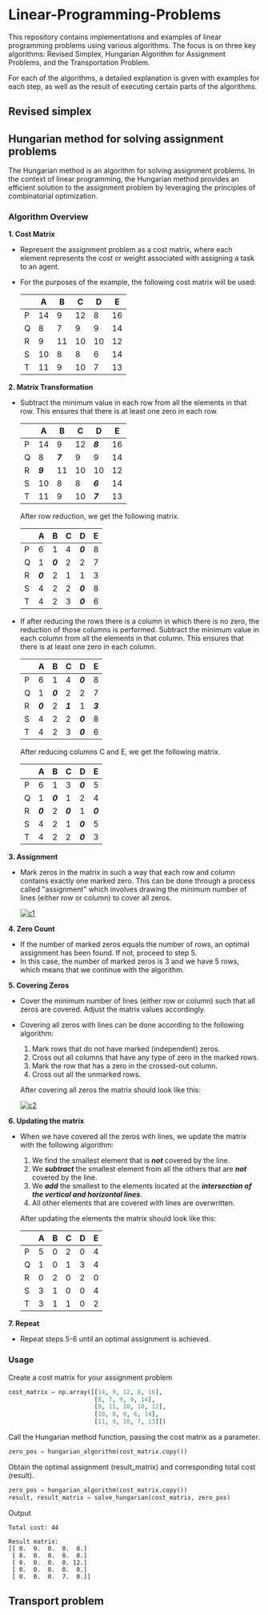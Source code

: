 # Linear-Programming-Problems
This repository contains implementations and examples of linear programming problems using various algorithms. The focus is on three key algorithms: Revised Simplex, Hungarian Algorithm for Assignment Problems, and the Transportation Problem.

For each of the algorithms, a detailed explanation is given with examples for each step, as well as the result of executing certain parts of the algorithms.

## Revised simplex

## Hungarian method for solving assignment problems
The Hungarian method is an algorithm for solving assignment problems. In the context of linear programming, the Hungarian method provides an efficient solution to the assignment problem by leveraging the principles of combinatorial optimization.

### Algorithm Overview
**1. Cost Matrix**
- Represent the assignment problem as a cost matrix, where each element represents the cost or weight associated with assigning a task to an agent.
- For the purposes of the example, the following cost matrix will be used:

  |     | A | B | C | D | E |
  |-----|---|---|---|---|---|
  | P | 14 | 9 | 12 | 8 | 16 |
  | Q | 8 | 7 | 9 | 9 | 14 |
  | R | 9 | 11 | 10 | 10 | 12 |
  | S | 10 | 8 | 8 | 6 | 14 |
  | T | 11 | 9 | 10 | 7 | 13 |

**2. Matrix Transformation**
- Subtract the minimum value in each row from all the elements in that row. This ensures that there is at least one zero in each row.
  
  |     | A | B | C | D | E |                        
  |-----|---|---|---|---|---|
  | P | 14 | 9 | 12 | ***8*** | 16 |
  | Q | 8 | ***7*** | 9 | 9 | 14 |      
  | R | ***9*** | 11 | 10 | 10 | 12 |
  | S | 10 | 8 | 8 | ***6*** | 14 |
  | T | 11 | 9 | 10 | ***7*** | 13 |
  
  After row reduction, we get the following matrix.
  
  |     | A | B | C | D | E |                        
  |-----|---|---|---|---|---|
  | P | 6 | 1 | 4 | ***0*** | 8 |
  | Q | 1 | ***0*** | 2 | 2 | 7 |      
  | R | ***0*** | 2 | 1 | 1 | 3 |
  | S | 4 | 2 | 2 | ***0*** | 8 |
  | T | 4 | 2 | 3 | ***0*** | 6 |
  
- If after reducing the rows there is a column in which there is no zero, the reduction of those columns is performed. Subtract the minimum value in each column from all the elements in that column. This ensures that there is at least one zero in each column.

  |     | A | B | C | D | E |                        
  |-----|---|---|---|---|---|
  | P | 6 | 1 | 4 | ***0*** | 8 |
  | Q | 1 | ***0*** | 2 | 2 | 7 |      
  | R | ***0*** | 2 | ***1*** | 1 | ***3*** |
  | S | 4 | 2 | 2 | ***0*** | 8 |
  | T | 4 | 2 | 3 | ***0*** | 6 |
  
  After reducing columns C and E, we get the following matrix.
  
  |     | A | B | C | D | E |                        
  |-----|---|---|---|---|---|
  | P | 6 | 1 | 3 | ***0*** | 5 |
  | Q | 1 | ***0*** | 1 | 2 | 4 |      
  | R | ***0*** | 2 | ***0*** | 1 | ***0*** |
  | S | 4 | 2 | 1 | ***0*** | 5 |
  | T | 4 | 2 | 2 | ***0*** | 3 |
  
**3. Assignment**
- Mark zeros in the matrix in such a way that each row and column contains exactly one marked zero. This can be done through a process called "assignment" which involves drawing the minimum number of lines (either row or column) to cover all zeros.

  <a href='https://postimages.org/' target='_blank'><img src='https://i.postimg.cc/hvrL5dgt/c1.png' border='0' alt='c1'/></a>
  
**4. Zero Count**
- If the number of marked zeros equals the number of rows, an optimal assignment has been found. If not, proceed to step 5.
- In this case, the number of marked zeros is 3 and we have 5 rows, which means that we continue with the algorithm.

**5. Covering Zeros**
- Cover the minimum number of lines (either row or column) such that all zeros are covered. Adjust the matrix values accordingly.
- Covering all zeros with lines can be done according to the following algorithm:
  1. Mark rows that do not have marked (independent) zeros.
  2. Cross out all columns that have any type of zero in the marked rows.
  3. Mark the row that has a zero in the crossed-out column.
  4. Cross out all the unmarked rows.

  After covering all zeros the matrix should look like this:

  <a href='https://postimages.org/' target='_blank'><img src='https://i.postimg.cc/hvznC9V9/c2.png' border='0' alt='c2'/></a>

**6. Updating the matrix**
- When we have covered all the zeros with lines, we update the matrix with the following algorithm:
  1. We find the smallest element that is ***not*** covered by the line.
  2. We ***subtract*** the smallest element from all the others that are ***not*** covered by the line.
  3. We ***add*** the smallest to the elements located at the ***intersection of the vertical and horizontal lines***.
  4. All other elements that are covered with lines are overwritten.

  After updating the elements the matrix should look like this:

  |     | A | B | C | D | E |                        
  |-----|---|---|---|---|---|
  | P | 5 | 0 | 2 | 0 | 4 |
  | Q | 1 | 0 | 1 | 3 | 4 |      
  | R | 0 | 2 | 0 | 2 | 0 |
  | S | 3 | 1 | 0 | 0 | 4 |
  | T | 3 | 1 | 1 | 0 | 2 |
  
**7. Repeat**
- Repeat steps 5-6 until an optimal assignment is achieved.

### Usage
Create a cost matrix for your assignment problem
```python
cost_matrix = np.array([[14, 9, 12, 8, 16],
                        [8, 7, 9, 9, 14],
                        [9, 11, 10, 10, 12],
                        [10, 8, 8, 6, 14],
                        [11, 9, 10, 7, 13]])
```

Call the Hungarian method function, passing the cost matrix as a parameter.
```python
zero_pos = hungarian_algorithm(cost_matrix.copy())
```

Obtain the optimal assignment (result_matrix) and corresponding total cost (result).
```python
zero_pos = hungarian_algorithm(cost_matrix.copy())
result, result_matrix = solve_hungarian(cost_matrix, zero_pos)
```

Output
```
Total cost: 44

Result matrix: 
[[ 0.  9.  0.  0.  0.]
 [ 8.  0.  0.  0.  0.]
 [ 0.  0.  0.  0. 12.]
 [ 0.  0.  8.  0.  0.]
 [ 0.  0.  0.  7.  0.]]
```

## Transport problem
